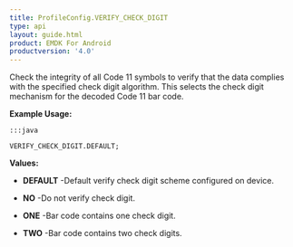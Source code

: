 ```yaml
---
title: ProfileConfig.VERIFY_CHECK_DIGIT
type: api
layout: guide.html
product: EMDK For Android
productversion: '4.0'
---
```



Check the integrity of all Code 11 symbols to verify that the data complies with the specified check digit algorithm. 
 This selects the check digit mechanism for the decoded Code 11 bar code.
 
 

**Example Usage:**
	
	:::java
	
	VERIFY_CHECK_DIGIT.DEFAULT;
	


**Values:**

* **DEFAULT** -Default verify check digit scheme configured on device.

* **NO** -Do not verify check digit.

* **ONE** -Bar code contains one check digit.

* **TWO** -Bar code contains two check digits.









